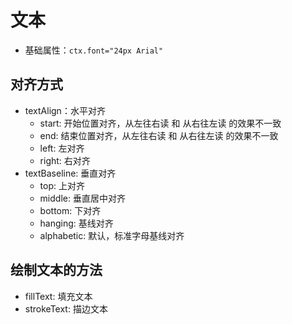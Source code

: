 # 文本



- 基础属性：`ctx.font="24px Arial"`

## 对齐方式

- textAlign：水平对齐
  - start: 开始位置对齐，从左往右读 和 从右往左读 的效果不一致
  - end: 结束位置对齐，从左往右读 和 从右往左读 的效果不一致
  - left: 左对齐
  - right: 右对齐
- textBaseline: 垂直对齐
  - top: 上对齐
  - middle: 垂直居中对齐
  - bottom: 下对齐
  - hanging: 基线对齐
  - alphabetic: 默认，标准字母基线对齐

## 绘制文本的方法

- fillText: 填充文本
- strokeText: 描边文本